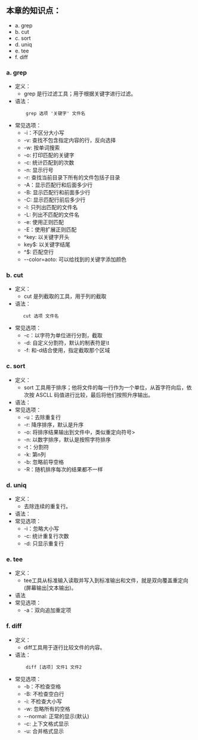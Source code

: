 ## 本章的知识点：
- a. grep
- b. cut
- c. sort
- d. uniq
- e. tee
- f. diff

### a. grep
- 定义：
    - grep 是行过滤工具；用于根据关键字进行过滤。
- 语法：
    ```
        grep 选项 '关键字' 文件名
    ```
- 常见选项：
   - -i：不区分大小写  
   - -v: 查找不包含指定内容的行，反向选择  
   - -w: 按单词搜索
   - -o: 打印匹配的关键字
   - -c: 统计匹配到的次数
   - -n: 显示行号
   - -r: 查找当前目录下所有的文件包括子目录
   - -A：显示匹配行和后面多少行
   - -B: 显示匹配行和前面多少行
   - -C: 显示匹配行前后多少行
   - -l: 只列出匹配的文件名
   - -L: 列出不匹配的文件名
   - -e: 使用正则匹配
   - -E：使用扩展正则匹配
   - ^key: 以关键字开头
   - key$: 以关键字结尾
   - ^$: 匹配空行
   - --color=aoto: 可以给找到的关键字添加颜色

### b. cut
- 定义：
    - cut 是列截取的工具，用于列的截取
- 语法：
    ```
       cut 选项 文件名
    ```
- 常见选项：
   - -c：以字符为单位进行分割，截取
   - -d: 自定义分割符，默认的制表符是\t
   - -f: 和-d结合使用，指定截取那个区域

### c. sort
- 定义：
    - sort 工具用于排序；他将文件的每一行作为一个单位，从首字符向后，依次按 ASCLL 码值进行比较，最后将他们按照升序输出。
- 语法：
- 常见选项：
   - -u：去除重复行
   - -r: 降序排序，默认是升序
   - -o: 将排序结果输出到文件中，类似重定向符号>
   - -n: 以数字排序，默认是按照字符排序
   - -t：分割符
   - -k: 第n列
   - -b: 忽略前导空格
   - -R：随机排序每次的结果都不一样

### d. uniq
- 定义：
    - 去除连续的重复行。
- 语法：
- 常见选项：
   - -i：忽略大小写
   - -c: 统计重复行次数
   - -d: 只显示重复行

### e. tee
- 定义：
    - tee工具从标准输入读取并写入到标准输出和文件，就是双向覆盖重定向(屏幕输出|文本输出)。
- 语法
- 常见选项：
   - -a：双向追加重定项

### f. diff
- 定义：
    - diff工具用于逐行比较文件的内容。
- 语法：
    ```
        diff [选项] 文件1 文件2
    ```
- 常见选项：
   - -b：不检查空格
   - -B: 不检查空白行
   - -i: 不检查大小写
   - -w: 忽略所有的空格
   - --normal: 正常的显示(默认)
   - -c: 上下文格式显示
   - -u: 合并格式显示
